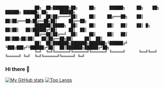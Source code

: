                  ██╗  ██╗███████╗██╗     ██╗      ██████╗     ██╗    ██╗ ██████╗ ██████╗ ██╗     ██████╗    
                 ██║  ██║██╔════╝██║     ██║     ██╔═══██╗    ██║    ██║██╔═══██╗██╔══██╗██║     ██╔══██╗   
                 ███████║█████╗  ██║     ██║     ██║   ██║    ██║ █╗ ██║██║   ██║██████╔╝██║     ██║  ██║   
                 ██╔══██║██╔══╝  ██║     ██║     ██║   ██║    ██║███╗██║██║   ██║██╔══██╗██║     ██║  ██║   
                 ██║  ██║███████╗███████╗███████╗╚██████╔╝    ╚███╔███╔╝╚██████╔╝██║  ██║███████╗██████╔╝██╗
                 ╚═╝  ╚═╝╚══════╝╚══════╝╚══════╝ ╚═════╝      ╚══╝╚══╝  ╚═════╝ ╚═╝  ╚═╝╚══════╝╚═════╝ ╚═╝
### Hi there 👋

[![My GitHub stats](https://github-readme-stats.vercel.app/api?username=skyflap&count_private=true&theme=aura&hide=contribs&include_all_commits=true&line_height=24.0)](https://github.com/anuraghazra/github-readme-stats) [![Top Langs](https://github-readme-stats.vercel.app/api/top-langs/?username=skyflap&theme=aura&layout=compact&card_width=360)](https://github.com/anuraghazra/github-readme-stats)

